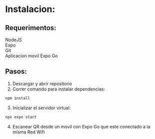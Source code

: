# Instalacion:

## Requerimentos:

NodeJS  
Expo  
Git  
Aplicacion movil Expo Go

## Pasos:

1. Descargar y abrir repositorio
2. Correr comando para instalar dependencias:

```bash
npm install
```

3. Inicializar el servidor virtual:

```bash
npx expo start
```

4. Escanear QR desde un movil con Expo Go que este conectado a la misma Red Wifi

